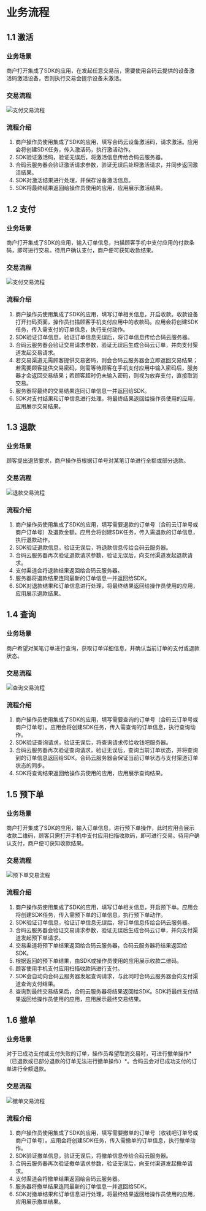 # <a name="workflow"></a> 业务流程
## 1.1 激活
### 业务场景
商户打开集成了SDK的应用，在发起任意交易前，需要使用合码云提供的设备激活码激活设备，否则执行交易会提示设备未激活。
### 交易流程
![](http://images.wosaimg.com/f7/087eb02fc4a3b19ea913606310a5eb42e24aee.png "支付交易流程")

### 流程介绍

1. 商户操作员使用集成了SDK的应用，填写合码云设备激活码，请求激活。应用会将创建SDK任务，传入激活码，执行激活动作。
2. SDK验证激活码，验证无误后，将激活信息传给合码云服务器。
3. 合码云服务器会验证激活请求参数，验证无误后处理激活请求，并同步返回激活结果。
4. SDK对激活结果进行处理，并保存设备激活信息。
5. SDK将最终结果返回给操作员使用的应用，应用展示激活结果。
## 1.2 支付
### 业务场景
商户打开集成了SDK的应用，输入订单信息，扫描顾客手机中支付应用的付款条码，即可进行交易。待用户确认支付，商户便可获知收款结果。
### 交易流程
![](http://images.wosaimg.com/1c/1266eab5b5fabed2f612c56a8768b379e1799b.png "支付交易流程")

### 流程介绍

1. 商户操作员使用集成了SDK的应用，填写订单相关信息，开启收款。收款设备打开扫码页面，操作员扫描顾客手机支付应用中的收款码。应用会将创建SDK任务，传入需支付的订单信息，执行支付动作。
2. SDK验证订单信息，验证订单信息无误后，将订单信息传给合码云服务器。
3. 合码云服务器会验证交易请求参数，验证无误后生成合码云订单，并向支付渠道发起交易请求。
4. 若交易渠道无需顾客提供交易密码，则会合码云服务器会立即返回交易结果；若需要顾客提供交易密码，则需等待顾客在手机支付应用中输入密码后，服务器才会返回交易结果；若顾客超时仍未输入密码，则视为放弃支付，直接取消交易。
5. 服务器将最终的交易结果连同订单信息一并返回给SDK。
6. SDK对支付结果和订单信息进行处理，将最终结果返回给操作员使用的应用，应用展示交易结果。

## 1.3 退款
### 业务场景
顾客提出退货要求，商户操作员根据订单号对某笔订单进行全额或部分退款。
### 交易流程
![](http://images.wosaimg.com/05/68da94304c804297e1927576044d62ab4959c1.png "退款交易流程")

### 流程介绍

1. 商户操作员使用集成了SDK的应用，填写需要退款的订单号（合码云订单号或商户订单号）及退款金额。应用会将创建SDK任务，传入需退款的订单信息，执行退款动作。
2. SDK验证退款信息，验证无误后，将退款信息传给合码云服务器。
3. 合码云服务器再次验证退款请求参数，验证无误后，向支付渠道发起退款请求。
4. 支付渠道会将退款结果返回给合码云服务器。
5. 服务器将退款结果连同最新的订单信息一并返回给SDK。
6. SDK对退款结果和订单信息进行处理，将最终结果返回给操作员使用的应用，应用展示退款结果。
## 1.4 查询
### 业务场景
商户希望对某笔订单进行查询，获取订单详细信息，并确认当前订单的支付或退款状态。
### 交易流程
![](http://images.wosaimg.com/fb/9b3232e1f11e3f78c3e6a5b94d47f0d2c41c9d.png "查询交易流程")

### 流程介绍

1. 商户操作员使用集成了SDK的应用，填写需要查询的订单号（合码云订单号或商户订单号）。应用会将创建SDK任务，传入需查询的订单信息，执行查询动作。
2. SDK验证查询请求，验证无误后，将查询请求传给收钱吧服务器。
3. 合码云服务器再次验证查询请求，验证无误后，查询当前订单状态，并将查询到的订单信息返回给SDK。合码云服务器会保证当前订单状态与支付渠道订单状态的同步。
4. SDK将查询结果返回给操作员使用的应用，应用展示查询结果。
## 1.5 预下单
### 业务场景
商户打开集成了SDK的应用，输入订单信息，进行预下单操作，此时应用会展示收款二维码，顾客只需打开手机中支付应用扫描收款码，即可进行交易。待用户确认支付，商户便可获知收款结果。
### 交易流程
![](http://images.wosaimg.com/89/6fbef38ffb9a62e920363c8816c00aa4452ecc.png "预下单交易流程")

### 流程介绍

1. 商户操作员使用集成了SDK的应用，填写订单相关信息，开启预下单。应用会将创建SDK任务，传入需预下单的订单信息，执行预下单动作。
2. SDK验证订单信息，验证订单信息无误后，将订单信息传给合码云服务器。
3. 合码云服务器会验证交易请求参数，验证无误后生成合码云订单，并向支付渠道发起预下单请求。
4. 交易渠道将预下单结果返回给合码云服务器，合码云服务器将结果返回给SDK。
5. 根据返回的预下单结果，由SDK或操作员使用的应用展示收款二维码。
6. 顾客使用手机支付应用扫描收款码进行支付。
7. SDK会自动向合码云服务器发起查询请求，与此同时合码云服务器会向支付渠道查询支付结果。
8. 查询到最终交易结果后，合码云服务器将结果返回给SDK。SDK将最终支付结果返回给操作员使用的应用，应用展示最终交易结果。

## 1.6 撤单
### 业务场景
对于已成功支付或支付失败的订单，操作员希望取消交易时，可进行撤单操作*（已退款或已部分退款的订单无法进行撤单操作）*。合码云会对已成功支付的订单进行全额退款。
### 交易流程
![](http://images.wosaimg.com/2a/9f3bd2dcca05cd58e5fd5f3953853333006388.png "撤单交易流程")

### 流程介绍

1. 商户操作员使用集成了SDK的应用，填写需要撤单的订单号（收钱吧订单号或商户订单号）。应用会将创建SDK任务，传入需撤单的订单信息，执行撤单动作。
2. SDK验证撤单信息，验证无误后，将撤单信息传给合码云服务器。
3. 合码云服务器再次验证撤单请求参数，验证无误后，向支付渠道发起撤单请求。
4. 支付渠道会将撤单结果返回给合码云服务器。
5. 服务器将撤单结果连同最新的订单信息一并返回给SDK。
6. SDK对撤单结果和订单信息进行处理，将最终结果返回给操作员使用的应用，应用展示撤单结果。
